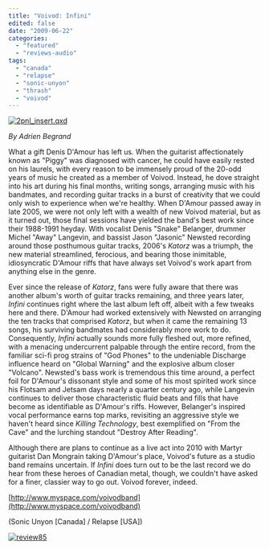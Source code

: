 ```yaml
---
title: "Voivod: Infini"
edited: false
date: "2009-06-22"
categories:
  - "featured"
  - "reviews-audio"
tags:
  - "canada"
  - "relapse"
  - "sonic-unyon"
  - "thrash"
  - "voivod"
---
```


[![2pnl_insert.qxd](http://www.hellbound.ca/wp-content/uploads/2009/06/InfiniRGB2-300x300.jpg "2pnl_insert.qxd")](http://www.hellbound.ca/wp-content/uploads/2009/06/InfiniRGB2.jpg)

_By Adrien Begrand_

What a gift Denis D'Amour has left us. When the guitarist affectionately known as "Piggy" was diagnosed with cancer, he could have easily rested on his laurels, with every reason to be immensely proud of the 20-odd years of music he created as a member of Voivod. Instead, he dove straight into his art during his final months, writing songs, arranging music with his bandmates, and recording guitar tracks in a burst of creativity that we could only wish to experience when we're healthy. When D'Amour passed away in late 2005, we were not only left with a wealth of new Voivod material, but as it turned out, those final sessions have yielded the band's best work since their 1988-1991 heyday. With vocalist Denis "Snake" Belanger, drummer Michel "Away" Langevin, and bassist Jason "Jasonic" Newsted recording around those posthumous guitar tracks, 2006's _Katorz_ was a triumph, the new material streamlined, ferocious, and bearing those inimitable, idiosyncratic D'Amour riffs that have always set Voivod's work apart from anything else in the genre.

Ever since the release of _Katorz_, fans were fully aware that there was another album's worth of guitar tracks remaining, and three years later, _Infini_ continues right where the last album left off, albeit with a few tweaks here and there. D'Amour had worked extensively with Newsted on arranging the ten tracks that comprised _Katorz_, but when it came the remaining 13 songs, his surviving bandmates had considerably more work to do. Consequently, _Infini_ actually sounds more fully fleshed out, more refined, with a menacing undercurrent palpable through the entire record, from the familiar sci-fi prog strains of "God Phones" to the undeniable Discharge influence heard on "Global Warning" and the explosive album closer "Volcano". Newsted's bass work is tremendous this time around, a perfect foil for D'Amour's dissonant style and some of his most spirited work since his Flotsam and Jetsam days nearly a quarter century ago, while Langevin continues to deliver those characteristic fluid beats and fills that have become as identifiable as D'Amour's riffs. However, Belanger's inspired vocal performance earns top marks, revisiting an aggressive style we haven't heard since _Killing Technology_, best exemplified on "From the Cave" and the lurching standout "Destroy After Reading".

Although there are plans to continue as a live act into 2010 with Martyr guitarist Dan Mongrain taking D'Amour's place, Voivod's future as a studio band remains uncertain. If _Infini_ does turn out to be the last record we do hear from these heroes of Canadian metal, though, we couldn't have asked for a finer, classier way to go out. Voivod forever, indeed.

[http://www.myspace.com/voivodband](http://www.myspace.com/voivodband)

(Sonic Unyon \[Canada\] / Relapse \[USA\])

[![review85](http://www.hellbound.ca/wp-content/uploads/2009/05/review85.png "review85")](http://www.hellbound.ca/wp-content/uploads/2009/05/review85.png)
